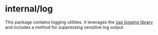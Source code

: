 # internal/log

This package contains logging utilities.  It leverages the [zap logging
library](https://github.com/uber-go/zap) and includes a method for suppressing
sensitive log output.

